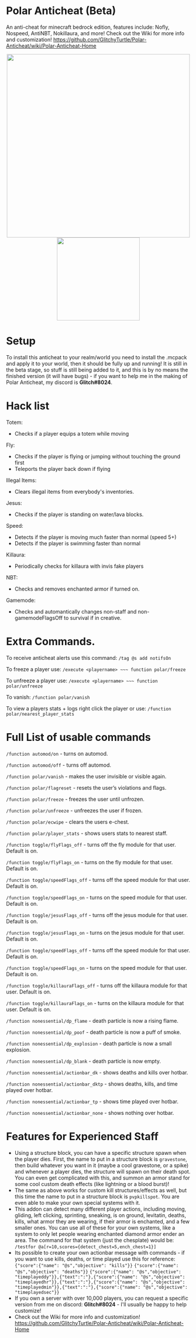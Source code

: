 # Polar Anticheat (Beta)
An anti-cheat for minecraft bedrock edition, features include: Nofly, Nospeed, AntiNBT, Nokillaura, and more!
Check out the Wiki for more info and customization! https://github.com/GlitchyTurtle/Polar-Anticheat/wiki/Polar-Anticheat-Home

</div>
<div align="center">
  <img src="https://static.wixstatic.com/media/8ffe73_1c3ca87e2ab2409cbc95b447e74d809d~mv2.png/v1/crop/x_1,y_0,w_499,h_500/fill/w_476,h_476,al_c,q_85,usm_0.66_1.00_0.01/pack_icon.webp" width="500" />
<div align="center">
  <img src="https://img.shields.io/github/downloads/glitchyturtle/Polar-Anticheat/total?color=53a8f1&label=Github%20Downloads"
width="226" />
</div>
<div align="left">
  
# Setup
To install this anticheat to your realm/world you need to install the .mcpack and apply it to your world, then it should be fully up and running!
It is still in the beta stage, so stuff is still being added to it, and this is by no means the finished version (it will have bugs) - if you want to help me in the making of Polar Anticheat,
my discord is **Glitch#8024**.

# Hack list

Totem:<br />
+ Checks if a player equips a totem while moving<br />

Fly:<br />
+ Checks if the player is flying or jumping without touching the ground first<br />
+ Teleports the player back down if flying<br />

Illegal Items:<br />
+ Clears illegal items from everybody's inventories.<br />

Jesus:<br />
+ Checks if the player is standing on water/lava blocks.<br />

Speed:<br />
+ Detects if the player is moving much faster than normal (speed 5+)<br />
+ Detects if the player is swimming faster than normal<br />

Killaura:<br />
+ Periodically checks for killaura with invis fake players<br />

NBT:<br />
+ Checks and removes enchanted armor if turned on.<br />

Gamemode:<br />
+ Checks and automantically changes non-staff and non-gamemodeFlagsOff to survival if in creative.<br />

# Extra Commands.

To receive anticheat alerts use this command: ```/tag @s add notifsOn```

To freeze a player use: ```/execute <playername> ~~~ function polar/freeze```

To unfreeze a player use: ```/execute <playername> ~~~ function polar/unfreeze```

To vanish: ```/function polar/vanish```

To view a players stats + logs right click the player or use: ```/function polar/nearest_player_stats```

# Full List of usable commands

```/function automod/on``` - turns on automod.<br />

```/function automod/off``` - turns off automod.<br />

```/function polar/vanish``` - makes the user invisible or visible again.<br />

```/function polar/flagreset``` - resets the user’s violations and flags.<br />

```/function polar/freeze``` - freezes the user until unfrozen.<br />

```/function polar/unfreeze``` - unfreezes the user if frozen.<br />

```/function polar/ecwipe``` - clears the users e-chest.<br />

```/function polar/player_stats``` - shows users stats to nearest staff.<br />

```/function toggle/flyFlags_off``` - turns off the fly module for that user. Default is on.<br />

```/function toggle/flyFlags_on``` - turns on the fly module for that user. Default is on.<br />

```/function toggle/speedFlags_off``` - turns off the speed module for that user. Default is on.<br />

```/function toggle/speedFlags_on``` - turns on the speed module for that user. Default is on.<br />

```/function toggle/jesusFlags_off``` - turns off the jesus module for that user.  Default is on.<br />

```/function toggle/jesusFlags_on``` - turns on the jesus module for that user. Default is on.<br />

```/function toggle/speedFlags_off``` - turns off the speed module for that user.  Default is on.<br />

```/function toggle/speedFlags_on``` - turns on the speed module for that user. Default is on.<br />

```/function toggle/killauraFlags_off``` - turns off the killaura module for that user.  Default is on.<br />

```/function toggle/killauraFlags_on``` - turns on the killaura module for that user. Default is on.<br />

```/function nonessential/dp_flame``` - death particle is now a rising flame.<br />

```/function nonessential/dp_poof``` - death particle is now a puff of smoke.<br />

```/function nonessential/dp_explosion``` - death particle is now a small explosion.<br />

```/function nonessential/dp_blank``` - death particle is now empty.<br />

```/function nonessential/actionbar_dk``` - shows deaths and kills over hotbar.<br />

```/function nonessential/actionbar_dktp``` - shows deaths, kills, and time played over hotbar.<br />

```/function nonessential/actionbar_tp``` - shows time played over hotbar.<br />

```/function nonessential/actionbar_none``` - shows nothing over hotbar.<br />

# Features for Experienced Staff

+ Using a structure block, you can have a specific structure spawn when the player dies. First, the name to put in a structure block is ```gravestone```, then build whatever you want in it (maybe a cool gravestone, or a spike) and whenever a player dies, the structure will spawn on their death spot. You can even get complicated with this, and summon an armor stand for some cool custom death effects (like lightning or a blood burst)!
+ The same as above works for custom kill structures/effects as well, but this time the name to put in a structure block is ```pvpkillspot```. You are even able to make your own special systems with it.
+ This addon can detect many different player actions, including moving, gliding, left clicking, sprinting, sneaking, is on ground, levitatin, deaths, kills, what armor they are wearing, if their armor is enchanted, and a few smaller ones. You can use all of these for your own systems, like a system to only let people wearing enchanted diamond armor ender an area. The command for that system (just the chesplate) would be: ```/testfor @a[r=10,scores={detect_chest=5,ench_chest=1}]```
+ Its possible to create your own actionbar message with commands - if you want to use kills, deaths, or time played use this for reference: ```{"score":{"name": "@s","objective": "kills"}}``` ```{"score":{"name": "@s","objective": "deaths"}}``` ```{"score":{"name": "@s","objective": "timeplayeddy"}},{"text":":"},{"score":{"name": "@s","objective": "timeplayedhr"}},{"text":":"},{"score":{"name": "@s","objective": "timeplayedmin"}},{"text":":"},{"score":{"name": "@s","objective": "timeplayedsec"}}```
+ If you own a server with over 10,000 players, you can request a specific version from me on discord: **Glitch#8024** - I'll usually be happy to help customize!
+ Check out the Wiki for more info and customization! https://github.com/GlitchyTurtle/Polar-Anticheat/wiki/Polar-Anticheat-Home
